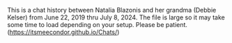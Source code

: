This is a chat history between Natalia Blazonis and her grandma (Debbie Kelser) from June 22, 2019 thru July 8, 2024. The file is large so it may take some time to load depending on your setup. Please be patient.
(https://itsmeecondor.github.io/Chats/)
